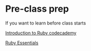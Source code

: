 # Pre-class prep
If you want to learn before class starts

[Introduction to Ruby codecademy](https://www.codecademy.com/courses/ruby-beginner-en-d1Ylq/0/1?curriculum_id=5059f8619189a5000201fbcb)

[Ruby Essentials](https://www.youtube.com/watch?v=C4GyNxgmbgI)
